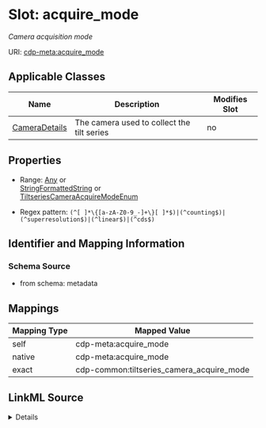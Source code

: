

# Slot: acquire_mode


_Camera acquisition mode_



URI: [cdp-meta:acquire_mode](metadataacquire_mode)



<!-- no inheritance hierarchy -->





## Applicable Classes

| Name | Description | Modifies Slot |
| --- | --- | --- |
| [CameraDetails](CameraDetails.md) | The camera used to collect the tilt series |  no  |







## Properties

* Range: [Any](Any.md)&nbsp;or&nbsp;<br />[StringFormattedString](StringFormattedString.md)&nbsp;or&nbsp;<br />[TiltseriesCameraAcquireModeEnum](TiltseriesCameraAcquireModeEnum.md)

* Regex pattern: `(^[ ]*\{[a-zA-Z0-9_-]+\}[ ]*$)|(^counting$)|(^superresolution$)|(^linear$)|(^cds$)`





## Identifier and Mapping Information







### Schema Source


* from schema: metadata




## Mappings

| Mapping Type | Mapped Value |
| ---  | ---  |
| self | cdp-meta:acquire_mode |
| native | cdp-meta:acquire_mode |
| exact | cdp-common:tiltseries_camera_acquire_mode |




## LinkML Source

<details>
```yaml
name: acquire_mode
description: Camera acquisition mode
from_schema: metadata
exact_mappings:
- cdp-common:tiltseries_camera_acquire_mode
rank: 1000
alias: acquire_mode
owner: CameraDetails
domain_of:
- CameraDetails
range: Any
inlined: true
inlined_as_list: true
pattern: (^[ ]*\{[a-zA-Z0-9_-]+\}[ ]*$)|(^counting$)|(^superresolution$)|(^linear$)|(^cds$)
any_of:
- range: StringFormattedString
- range: tiltseries_camera_acquire_mode_enum

```
</details>
